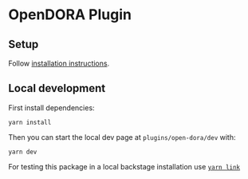 # OpenDORA Plugin

## Setup

Follow [installation instructions](./plugins/open-dora).

## Local development

First install dependencies:

```
yarn install
```

Then you can start the local dev page at `plugins/open-dora/dev` with:

```
yarn dev
```

For testing this package in a local backstage installation use [`yarn link`](https://classic.yarnpkg.com/lang/en/docs/cli/link/)

